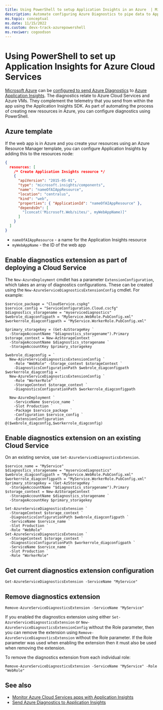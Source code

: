 ```yaml
---
title: Using PowerShell to setup Application Insights in an Azure  | Microsoft Docs
description: Automate configuring Azure Diagnostics to pipe data to Application Insights.
ms.topic: conceptual
ms.date: 11/15/2022 
ms.custom: devx-track-azurepowershell
ms.reviwer: cogoodson
---
```


# Using PowerShell to set up Application Insights for Azure Cloud Services

[Microsoft Azure](https://azure.com) can be [configured to send Azure Diagnostics](../agents/diagnostics-extension-to-application-insights.md) to [Azure Application Insights](./app-insights-overview.md). The diagnostics relate to Azure Cloud Services and Azure VMs. They complement the telemetry that you send from within the app using the Application Insights SDK. As part of automating the process of creating new resources in Azure, you can configure diagnostics using PowerShell.

## Azure template
If the web app is in Azure and you create your resources using an Azure Resource Manager template, you can configure Application Insights by adding this to the resources node:

```json
{
  resources: [
    /* Create Application Insights resource */
    {
      "apiVersion": "2015-05-01",
      "type": "microsoft.insights/components",
      "name": "nameOfAIAppResource",
      "location": "centralus",
      "kind": "web",
      "properties": { "ApplicationId": "nameOfAIAppResource" },
      "dependsOn": [
        "[concat('Microsoft.Web/sites/', myWebAppName)]"
      ]
    }
  ]
}
``` 

* `nameOfAIAppResource` - a name for the Application Insights resource
* `myWebAppName` - the ID of the web app

## Enable diagnostics extension as part of deploying a Cloud Service
The `New-AzureDeployment` cmdlet has a parameter `ExtensionConfiguration`, which takes an array of diagnostics configurations. These can be created using the `New-AzureServiceDiagnosticsExtensionConfig` cmdlet. For example:

```azurepowershell
$service_package = "CloudService.cspkg"
$service_config = "ServiceConfiguration.Cloud.cscfg"
$diagnostics_storagename = "myservicediagnostics"
$webrole_diagconfigpath = "MyService.WebRole.PubConfig.xml" 
$workerrole_diagconfigpath = "MyService.WorkerRole.PubConfig.xml"

$primary_storagekey = (Get-AzStorageKey `
  -StorageAccountName "$diagnostics_storagename").Primary
$storage_context = New-AzStorageContext `
  -StorageAccountName $diagnostics_storagename `
  -StorageAccountKey $primary_storagekey

$webrole_diagconfig = `
  New-AzureServiceDiagnosticsExtensionConfig `
    -Role "WebRole" -Storage_context $storageContext `
    -DiagnosticsConfigurationPath $webrole_diagconfigpath
$workerrole_diagconfig = `
  New-AzureServiceDiagnosticsExtensionConfig `
    -Role "WorkerRole" `
    -StorageContext $storage_context `
    -DiagnosticsConfigurationPath $workerrole_diagconfigpath

  New-AzureDeployment `
    -ServiceName $service_name `
    -Slot Production `
    -Package $service_package `
    -Configuration $service_config `
    -ExtensionConfiguration @($webrole_diagconfig,$workerrole_diagconfig)
``` 

## Enable diagnostics extension on an existing Cloud Service
On an existing service, use `Set-AzureServiceDiagnosticsExtension`.

```azurepowershell
$service_name = "MyService"
$diagnostics_storagename = "myservicediagnostics"
$webrole_diagconfigpath = "MyService.WebRole.PubConfig.xml" 
$workerrole_diagconfigpath = "MyService.WorkerRole.PubConfig.xml"
$primary_storagekey = (Get-AzStorageKey `
  -StorageAccountName "$diagnostics_storagename").Primary
$storage_context = New-AzStorageContext `
  -StorageAccountName $diagnostics_storagename `
  -StorageAccountKey $primary_storagekey

Set-AzureServiceDiagnosticsExtension `
  -StorageContext $storage_context `
  -DiagnosticsConfigurationPath $webrole_diagconfigpath `
  -ServiceName $service_name `
  -Slot Production `
  -Role "WebRole" 
Set-AzureServiceDiagnosticsExtension `
  -StorageContext $storage_context `
  -DiagnosticsConfigurationPath $workerrole_diagconfigpath `
  -ServiceName $service_name `
  -Slot Production `
  -Role "WorkerRole"
```

## Get current diagnostics extension configuration

```azurepowershell
Get-AzureServiceDiagnosticsExtension -ServiceName "MyService"
```


## Remove diagnostics extension

```azurepowershell
Remove-AzureServiceDiagnosticsExtension -ServiceName "MyService"
```

If you enabled the diagnostics extension using either `Set-AzureServiceDiagnosticsExtension` or `New-AzureServiceDiagnosticsExtensionConfig` without the Role parameter, then you can remove the extension using `Remove-AzureServiceDiagnosticsExtension` without the Role parameter. If the Role parameter was used when enabling the extension then it must also be used when removing the extension.

To remove the diagnostics extension from each individual role:

```azurepowershell
Remove-AzureServiceDiagnosticsExtension -ServiceName "MyService" -Role "WebRole"
```


## See also
* [Monitor Azure Cloud Services apps with Application Insights](./azure-web-apps-net-core.md)
* [Send Azure Diagnostics to Application Insights](../agents/diagnostics-extension-to-application-insights.md)


